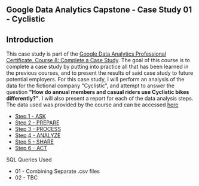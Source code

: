 ## Google Data Analytics Capstone - Case Study 01 - Cyclistic

## Introduction

This case study is part of the [Google Data Analytics Professional Certificate, Course 8: Complete a Case Study](https://www.coursera.org/learn/google-data-analytics-capstone/home/week/2). The goal of this course is to complete a case study by putting into practice all that has been learned in the previous courses, and to present the results of said case study to future potential employers. For this case study, I will perform an analysis of the data for the fictional company "Cyclistic", and attempt to answer the question **"How do annual members and casual riders use Cyclistic bikes differently?"**. I will also present a report for each of the data analysis steps. The data used was provided by the course and can be accessed [here](https://www.coursera.org/api/rest/v1/asset/download/pdf/1XKhm37HS9iPXHfAIEBaRQ?pageStart=&pageEnd=)

* [Step 1 - ASK]()
* [Step 2 - PREPARE]()
* [Step 3 - PROCESS]()
* [Step 4 - ANALYZE]()
* [Step 5 - SHARE]()
* [Step 6 - ACT]()

SQL Queries Used
* 01 - Combining Separate .csv files
* 02 - TBC
